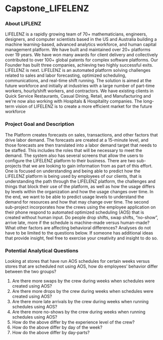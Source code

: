 # Capstone_LIFELENZ

### About LIFLENZ

LIFELENZ is a rapidly growing team of 70+ mathematicians, engineers, designers, and computer scientists based in the US and Australia building a machine learning-based, advanced analytics workforce, and human capital management platform. We have built and maintained over 20+ platforms over 19 years. We have won many awards for client delivery and collectively contributed to over 100+ global patents for complex software platforms. Our Founder has built three companies, achieving two highly successful exits. LIFELENZ is next. 
LIFELENZ is an automated platform solving challenges related to sales and labor forecasting, optimized scheduling, communications, and real-time shift running. The solution is aimed at the future workforce and initially at industries with a large number of part-time workers, hourly/shift workers, and contractors. We have existing clients in Quick Service Restaurants, Casual Dining, Retail, and Manufacturing and we're now also working with Hospitals & Hospitality companies. The long-term vision of LIFELENZ is to create a more efficient market for the future workforce

### Project Goal and Description
The Platform creates forecasts on sales, transactions, and other factors that drive labor demand.  The forecasts are created at a 15-minute level, and those forecasts are then translated into a labor demand target that needs to be staffed.  This includes the roles that will be necessary to meet the demand.  The system also has several screens that allow the users to configure the LIFELENZ platform to their business.
There are two sub-projects that we are looking to gain information from as part of this effort.  One is focused on understanding and being able to predict how the LIFELENZ platform is being used by employees of our clients, that is understanding the path through the LIFELENZ platform, the challenges and things that block their use of the platform, as well as how the usage differs by levels within the organization and how the usage changes over time.  In the end, we want to be able to predict usage levels to understand the demand for resources and how that may change over time.
The second sub-project incorporates how the crews using the employee application on their phone respond to automated optimized scheduling (AOS) that is created without human input.  Do people drop shifts, swap shifts, “no-show”, arrive late, more if the schedule is machine-made versus human-made?  What other factors are affecting behavioral differences?
Analyses do not have to be limited to the questions below.  If someone has additional ideas that provide insight, feel free to exercise your creativity and insight to do so.

### Potential Analytical Questions
Looking at stores that have run AOS schedules for certain weeks versus stores that are scheduled not using AOS, how do employees’ behavior differ between the two groups?  
1. Are there more swaps by the crew during weeks when schedules were created using AOS?
2. Are there more drops by the crew during weeks when schedules were created using AOS?
3. Are there more late arrivals by the crew during weeks when running schedules using AOS?
4. Are there more no-shows by the crew during weeks when running schedules using AOS?
5. How do the above differ by the experience level of the crew?
6. How do the above differ by day of the week?
7. How do the above differ by day-parts?
